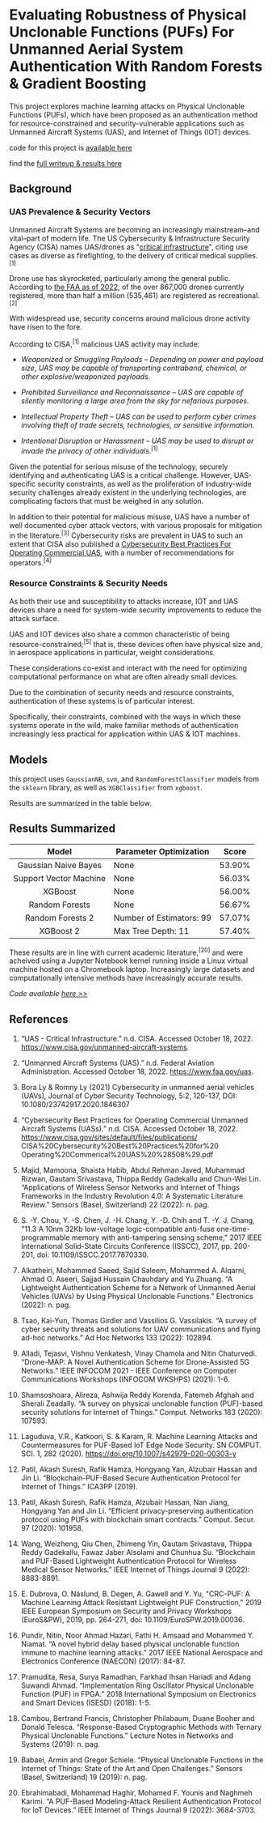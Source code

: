 # Evaluating Robustness of Physical Unclonable Functions (PUFs) For Unmanned Aerial System Authentication With Random Forests & Gradient Boosting

This project explores machine learning attacks on Physical Unclonable Functions (PUFs), which have been proposed as an authentication method for resource-constrained and security-vulnerable applications such as Unmanned Aircraft Systems (UAS), and Internet of Things (IOT) devices.

code for this project is [available here](https://github.com/disesdi/pufs/blob/f9eb23984ba8e442f2734e86c05553f7fda5fea7/pufs_1.ipynb)

find the [full writeup & results here](https://anglesofattack.io/1/pufs.html)

## Background

###  UAS Prevalence & Security Vectors

Unmanned Aircraft Systems are becoming an increasingly mainstream–and vital–part of modern life. The US Cybersecurity & Infrastructure Security Agency (CISA) names UAS/drones as "[critical infrastructure](https://www.cisa.gov/unmanned-aircraft-systems)", citing use cases as diverse as firefighting, to the delivery of critical medical supplies.<sup>[1]</sup>

Drone use has skyrocketed, particularly among the general public. According to [the FAA  as of 2022](https://www.faa.gov/uas), of the over 867,000 drones currently registered, more than half a million (535,461) are registered as recreational.<sup>[2]</sup>

With widespread use, security concerns around malicious drone activity have risen to the fore.

According to CISA,<sup>[1]</sup> malicious UAS activity may include:

* *Weaponized or Smuggling Payloads – Depending on power and payload size, UAS may be capable of transporting contraband, chemical, or other explosive/weaponized payloads.*


* *Prohibited Surveillance and Reconnaissance – UAS are capable of silently monitoring a large area from the sky for nefarious purposes.*


* *Intellectual Property Theft – UAS can be used to perform cyber crimes involving theft of trade secrets, technologies, or sensitive information.*


* *Intentional Disruption or Harassment – UAS may be used to disrupt or invade the privacy of other individuals.*<sup>[1]</sup>

Given the potential for serious misuse of the technology, securely identifying and authenticating UAS is a critical challenge. However, UAS-specific security constraints, as well as the proliferation of industry-wide security challenges already existent in the underlying technologies, are complicating factors that must be weighed in any solution.

In addition to their potential for malicious misuse, UAS have a number of well documented cyber attack vectors, with various proposals for mitigation in the literature.<sup>[3]</sup>  Cybersecurity risks are prevalent in UAS to such an extent that CISA also published a [Cybersecurity Best Practices For Operating Commercial UAS](https://www.cisa.gov/sites/default/files/publications/CISA%20Cybersecurity%20Best%20Practices%20for%20Operating%20Commerical%20UAS%20%28508%29.pdf), with a number of recommendations for operators.<sup>[4]</sup>


### Resource Constraints & Security Needs

As both their use and susceptibility to attacks increase, IOT and UAS devices share a need for system-wide security improvements to reduce the attack surface. 

UAS and IOT devices also share a common characteristic of being resource-constrained;<sup>[5]</sup> that is, these devices often have physical size and, in aerospace applications in particular, weight considerations. 

These considerations co-exist and interact with the need for optimizing computational performance on what are often already small devices. 

Due to the combination of security needs and resource constraints, authentication of these systems is of particular interest.

Specifically, their constraints, combined with the ways in which these systems operate in the wild, make familiar methods of authentication increasingly less practical for application within UAS & IOT machines.

## Models

this project uses `GaussianNB`, `svm`, and `RandomForestClassifier` models from the `sklearn` library, as well as `XGBClassifier` from `xgboost`.

Results are summarized in the table below.

## Results Summarized

|          Model         | Parameter Optimization   | Score  |
|:----------------------:|--------------------------|--------|
| Gaussian Naive Bayes   | None                     | 53.90% |
| Support Vector Machine | None                     | 56.03% |
| XGBoost                | None                     | 56.00% |
| Random Forests         | None                     | 56.67% |
| Random Forests 2       | Number of Estimators: 99 | 57.07% |
| XGBoost 2              | Max Tree Depth: 11       | 57.40% |


These results are in line with current academic literature,<sup>[20]</sup> and were acheived using a Jupyter Notebook kernel running inside a Linux virtual machine hosted on a Chromebook laptop. Increasingly large datasets and computationally intensive methods have increasingly accurate results. 

*Code available [here >>](https://github.com/disesdi/pufs/blob/main/pufs_1.ipynb)*

## References


1. “UAS - Critical Infrastructure.” n.d. CISA. Accessed October 18, 2022. https://www.cisa.gov/unmanned-aircraft-systems.


2. “Unmanned Aircraft Systems (UAS).” n.d. Federal Aviation Administration. Accessed October 18, 2022. https://www.faa.gov/uas.


3. Bora Ly & Romny Ly (2021) Cybersecurity in unmanned aerial vehicles (UAVs), Journal of Cyber Security Technology, 5:2, 120-137, DOI: 10.1080/23742917.2020.1846307


4. “Cybersecurity Best Practices for Operating Commercial Unmanned Aircraft Systems (UASs).” n.d. CISA. Accessed October 18, 2022. https://www.cisa.gov/sites/default/files/publications/
CISA%20Cybersecurity%20Best%20Practices%20for%20
Operating%20Commerical%20UAS%20%28508%29.pdf


5. Majid, Mamoona, Shaista Habib, Abdul Rehman Javed, Muhammad Rizwan, Gautam Srivastava, Thippa Reddy Gadekallu and Chun-Wei Lin. “Applications of Wireless Sensor Networks and Internet of Things Frameworks in the Industry Revolution 4.0: A Systematic Literature Review.” Sensors (Basel, Switzerland) 22 (2022): n. pag.


6. S. -Y. Chou, Y. -S. Chen, J. -H. Chang, Y. -D. Chih and T. -Y. J. Chang, "11.3 A 10nm 32Kb low-voltage logic-compatible anti-fuse one-time-programmable memory with anti-tampering sensing scheme," 2017 IEEE International Solid-State Circuits Conference (ISSCC), 2017, pp. 200-201, doi: 10.1109/ISSCC.2017.7870330.


7. Alkatheiri, Mohammed Saeed, Sajid Saleem, Mohammed A. Alqarni, Ahmad O. Aseeri, Sajjad Hussain Chauhdary and Yu Zhuang. “A Lightweight Authentication Scheme for a Network of Unmanned Aerial Vehicles (UAVs) by Using Physical Unclonable Functions.” Electronics (2022): n. pag.


8. Tsao, Kai-Yun, Thomas Girdler and Vassilios G. Vassilakis. “A survey of cyber security threats and solutions for UAV communications and flying ad-hoc networks.” Ad Hoc Networks 133 (2022): 102894.


9. Alladi, Tejasvi, Vishnu Venkatesh, Vinay Chamola and Nitin Chaturvedi. “Drone-MAP: A Novel Authentication Scheme for Drone-Assisted 5G Networks.” IEEE INFOCOM 2021 - IEEE Conference on Computer Communications Workshops (INFOCOM WKSHPS) (2021): 1-6.


10. Shamsoshoara, Alireza, Ashwija Reddy Korenda, Fatemeh Afghah and Sherali Zeadally. “A survey on physical unclonable function (PUF)-based security solutions for Internet of Things.” Comput. Networks 183 (2020): 107593.


11. Laguduva, V.R., Katkoori, S. & Karam, R. Machine Learning Attacks and Countermeasures for PUF-Based IoT Edge Node Security. SN COMPUT. SCI. 1, 282 (2020). https://doi.org/10.1007/s42979-020-00303-y


12. Patil, Akash Suresh, Rafik Hamza, Hongyang Yan, Alzubair Hassan and Jin Li. “Blockchain-PUF-Based Secure Authentication Protocol for Internet of Things.” ICA3PP (2019).


13. Patil, Akash Suresh, Rafik Hamza, Alzubair Hassan, Nan Jiang, Hongyang Yan and Jin Li. “Efficient privacy-preserving authentication protocol using PUFs with blockchain smart contracts.” Comput. Secur. 97 (2020): 101958.


14. Wang, Weizheng, Qiu Chen, Zhimeng Yin, Gautam Srivastava, Thippa Reddy Gadekallu, Fawaz Jaber Alsolami and Chunhua Su. “Blockchain and PUF-Based Lightweight Authentication Protocol for Wireless Medical Sensor Networks.” IEEE Internet of Things Journal 9 (2022): 8883-8891.


15. E. Dubrova, O. Näslund, B. Degen, A. Gawell and Y. Yu, "CRC-PUF: A Machine Learning Attack Resistant Lightweight PUF Construction," 2019 IEEE European Symposium on Security and Privacy Workshops (EuroS&PW), 2019, pp. 264-271, doi: 10.1109/EuroSPW.2019.00036.


16. Pundir, Nitin, Noor Ahmad Hazari, Fathi H. Amsaad and Mohammed Y. Niamat. “A novel hybrid delay based physical unclonable function immune to machine learning attacks.” 2017 IEEE National Aerospace and Electronics Conference (NAECON) (2017): 84-87.


17. Pramudita, Resa, Surya Ramadhan, Farkhad Ihsan Hariadi and Adang Suwandi Ahmad. “Implementation Ring Oscillator Physical Unclonable Function (PUF) in FPGA.” 2018 International Symposium on Electronics and Smart Devices (ISESD) (2018): 1-5.


18. Cambou, Bertrand Francis, Christopher Philabaum, Duane Booher and Donald Telesca. “Response-Based Cryptographic Methods with Ternary Physical Unclonable Functions.” Lecture Notes in Networks and Systems (2019): n. pag.


19. Babaei, Armin and Gregor Schiele. “Physical Unclonable Functions in the Internet of Things: State of the Art and Open Challenges.” Sensors (Basel, Switzerland) 19 (2019): n. pag.


20. Ebrahimabadi, Mohammad Haghir, Mohamed F. Younis and Naghmeh Karimi. “A PUF-Based Modeling-Attack Resilient Authentication Protocol for IoT Devices.” IEEE Internet of Things Journal 9 (2022): 3684-3703.

